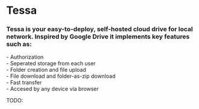 <h1>Tessa</h1>

<h3>Tessa is your easy-to-deploy, self-hosted cloud drive for local network. Inspired by Google Drive it implements key features such as:</h3>
- Authorization<br />
- Seperated storage from each user<br />
- Folder creation and file upload<br />
- File download and folder-as-zip download<br />
- Fast transfer<br />
- Accesed by any device via browser<br />

TODO:
